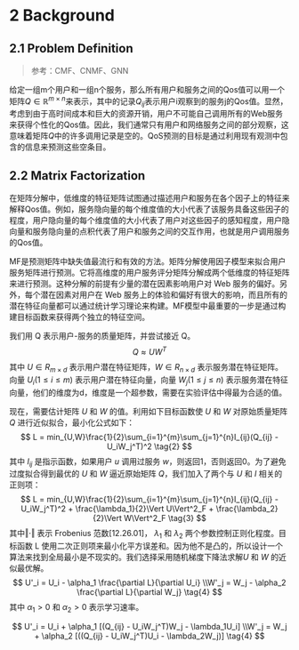 # 2 Background



## 2.1 Problem Definition

> 参考：CMF、CNMF、GNN

给定一组m个用户和一组n个服务，那么所有用户和服务之间的Qos值可以用一个矩阵$Q \in \mathbb{R}^{m \times n}$来表示，其中的记录$Q_{ij}$表示用户i观察到的服务j的Qos值。显然，考虑到由于高时间成本和巨大的资源开销，用户不可能自己调用所有的Web服务来获得个性化的Qos值。因此，我们通常只有用户和网络服务之间的部分观察，这意味着矩阵$Q$中的许多调用记录是空的。QoS预测的目标是通过利用现有观测中包含的信息来预测这些空条目。



## 2.2 Matrix Factorization

在矩阵分解中，低维度的特征矩阵试图通过描述用户和服务在各个因子上的特征来解释Qos值。例如，服务隐向量的每个维度值的大小代表了该服务具备这些因子的程度，用户隐向量的每个维度值的大小代表了用户对这些因子的感知程度，用户隐向量和服务隐向量的点积代表了用户和服务之间的交互作用，也就是用户调用服务的Qos值。

MF是预测矩阵中缺失值最流行和有效的方法。矩阵分解使用因子模型来拟合用户服务矩阵进行预测。它将高维度的用户服务评分矩阵分解成两个低维度的特征矩阵来进行预测。这种分解的前提有少量的潜在因素影响用户对 Web 服务的偏好。另外，每个潜在因素对用户在 Web 服务上的体验和偏好有很大的影响，而且所有的潜在特征向量都可以通过统计学习理论来构建。MF模型中最重要的一步是通过构建目标函数来获得两个独立的特征空间。

我们用 Q 表示用户-服务的质量矩阵，并尝试接近 Q。
$$
Q \approx UW^T \tag{1}
$$
其中 $U \in R_{m \times d}$ 表示用户潜在特征矩阵，$W \in R_{n \times d}$ 表示服务潜在特征矩阵。向量 $U_i (1\le i\le m)$ 表示用户潜在特征向量，向量 $W_j (1\le j\le n)$ 表示服务潜在特征向量，他们的维度为d，维度是一个超参数，需要在实验评估中得最为合适的值。

现在，需要估计矩阵 $U$ 和 $W$ 的值。利用如下目标函数使 $U$ 和 $W$ 对原始质量矩阵 $Q$ 进行近似拟合，最小化公式如下：
$$
L = min_{U,W}\frac{1}{2}\sum_{i=1}^{m}\sum_{j=1}^{n}I_{ij}(Q_{ij} - U_iW_j^T)^2 \tag{2}
$$
其中 $I_{ij}$ 是指示函数，如果用户 $u$ 调用过服务 $w$，则返回1，否则返回0。为了避免过度拟合得到最优的 $U$ 和 $W$ 逼近原始矩阵 $Q$，我们加入了两个与 $U$ 和 $I$ 相关的正则项：
$$
L = min_{U,W}\frac{1}{2}\sum_{i=1}^{m}\sum_{j=1}^{n}I_{ij}(Q_{ij} - U_iW_j^T)^2 + \frac{\lambda_1}{2}\Vert U\Vert^2_F + \frac{\lambda_2}{2}\Vert W\Vert^2_F \tag{3}
$$
其中$\Vert \cdot \Vert$ 表示 Frobenius 范数[12.26.01]， $\lambda_1$ 和 $\lambda_2$ 两个参数控制正则化程度。目标函数 L 使用二次正则项来最小化平方误差和。因为他不是凸的，所以设计一个算法来找到全局最小是不现实的。我们选择采用随机梯度下降法求解$U$ 和 $W$ 的近似最优解。
$$
U'_i = U_i - \alpha_1 \frac{\partial L}{\partial U_i}
\\W'_j = W_j - \alpha_2 \frac{\partial L}{\partial W_j} \tag{4}
$$
其中 $\alpha_1 > 0$ 和 $\alpha_2 > 0$ 表示学习速率。 

$$
U'_i = U_i + \alpha_1 [(Q_{ij} - U_iW_j^T)W_j - \lambda_1U_i]
\\W'_j = W_j + \alpha_2 [((Q_{ij} - U_iW_j^T)U_i - \lambda_2W_j)] \tag{4}
$$

